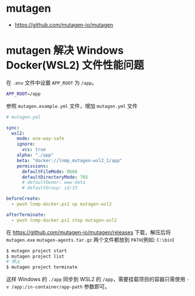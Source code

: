 # mutagen

* https://github.com/mutagen-io/mutagen

# mutagen 解决 Windows Docker(WSL2) 文件性能问题

在 `.env` 文件中设置 `APP_ROOT` 为 `/app`。

```bash
APP_ROOT=/app
```

参照 `mutagen.example.yml` 文件，增加 `mutagen.yml` 文件

```yaml
# mutagen.yml

sync:
  wsl2:
    mode: one-way-safe
    ignore:
      vcs: true
    alpha: "./app"
    beta: "docker://lnmp_mutagen-wsl2_1/app"
    permissions:
      defaultFileMode: 0666
      defaultDirectoryMode: 765
      # defaultOwner: www-data
      # defaultGroup: id:33

beforeCreate:
  - pwsh lnmp-docker.ps1 up mutagen-wsl2

afterTerminate:
  - pwsh lnmp-docker.ps1 stop mutagen-wsl2
```

在 https://github.com/mutagen-io/mutagen/releases 下载，解压后将 `mutagen.exe` `mutagen-agents.tar.gz` 两个文件都放到 `PATH`(例如: `C:\bin`)

```bash
$ mutagen project start
$ mutagen project list
# 停止
$ mutagen project terminate
```

这样 Windows 的 `./app` 同步到 WSL2 的 `/app`，需要挂载项目的容器只需使用 `-v /app:/in-container/app-path` 参数即可。
